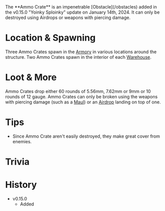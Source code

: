 <Stub />
The **Ammo Crate** is an impenetrable [Obstacle](/obstacles) added in the v0.15.0 "Yoinky Sploinky" update on January 14th, 2024. It can only be destroyed using Airdrops or weapons with
piercing damage.

# Location & Spawning

Three Ammo Crates spawn in the [Armory](/buildings/armory) in various locations around the structure. Two Ammo Crates spawn in the interior of each [Warehouse](/buildings/warehouse).

# Loot & More

Ammo Crates drop either 60 rounds of 5.56mm, 7.62mm or 9mm or 10 rounds of 12 gauge. Ammo Crates can only be broken using the weapons with piercing damage (such as a [Maul](/weapons/melee/maul)) or an [Airdrop](/obstacles/airdrops) landing on top of one.

# Tips

- Since Ammo Crate aren't easily destroyed, they make great cover from enemies.

# Trivia

# History

- v0.15.0
  - Added